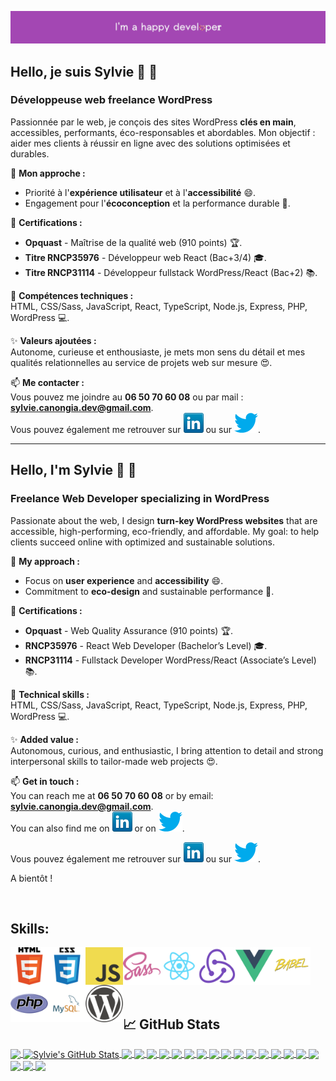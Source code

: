 [![Cover](https://github.com/SylvieCanongia/SylvieCanongia/blob/main/images/banner-sylvie-canongia.png)](https://www.madevfreelance.fr)

## Hello, je suis Sylvie :wave: :woman:

### Développeuse web freelance WordPress

Passionnée par le web, je conçois des sites WordPress **clés en main**, accessibles, performants, éco-responsables et abordables. Mon objectif : aider mes clients à réussir en ligne avec des solutions optimisées et durables.

🌱 **Mon approche :**  
- Priorité à l'**expérience utilisateur** et à l'**accessibilité** :smile:.
- Engagement pour l'**écoconception** et la performance durable :green_heart:.

📜 **Certifications :**  
- **Opquast** - Maîtrise de la qualité web (910 points) :trophy:.
- **Titre RNCP35976** - Développeur web React (Bac+3/4) :mortar_board:.
- **Titre RNCP31114** - Développeur fullstack WordPress/React (Bac+2) :books:.

🔧 **Compétences techniques :**  
HTML, CSS/Sass, JavaScript, React, TypeScript, Node.js, Express, PHP, WordPress :computer:.

✨ **Valeurs ajoutées :**  
Autonome, curieuse et enthousiaste, je mets mon sens du détail et mes qualités relationnelles au service de projets web sur mesure :heart_eyes:.

📫 **Me contacter :**  
Vous pouvez me joindre au **06 50 70 60 08** ou par mail : **sylvie.canongia.dev@gmail.com**.  
Vous pouvez également me retrouver sur [![LinkedIn][1.1]][1] ou sur [![Twitter][2.2]][2].

---

## Hello, I'm Sylvie :wave: :woman:

### Freelance Web Developer specializing in WordPress

Passionate about the web, I design **turn-key WordPress websites** that are accessible, high-performing, eco-friendly, and affordable. My goal: to help clients succeed online with optimized and sustainable solutions.

🌱 **My approach :**  
- Focus on **user experience** and **accessibility** :smile:.
- Commitment to **eco-design** and sustainable performance :green_heart:.

📜 **Certifications :**  
- **Opquast** - Web Quality Assurance (910 points) :trophy:.
- **RNCP35976** - React Web Developer (Bachelor’s Level) :mortar_board:.
- **RNCP31114** - Fullstack Developer WordPress/React (Associate’s Level) :books:.

🔧 **Technical skills :**  
HTML, CSS/Sass, JavaScript, React, TypeScript, Node.js, Express, PHP, WordPress :computer:.

✨ **Added value :**  
Autonomous, curious, and enthusiastic, I bring attention to detail and strong interpersonal skills to tailor-made web projects :heart_eyes:.

📫 **Get in touch :**  
You can reach me at **06 50 70 60 08** or by email: **sylvie.canongia.dev@gmail.com**.  
You can also find me on [![LinkedIn][1.1]][1] or on [![Twitter][2.2]][2].

Vous pouvez également me retrouver sur [![LinkedIn][1.1]][1] ou sur [![Twitter][2.2]][2].

<!-- Icons -->

[1.1]: https://github.com/SylvieCanongia/SylvieCanongia/blob/main/images/linkedin.png (LinkedIn icon)
[2.2]: https://github.com/SylvieCanongia/SylvieCanongia/blob/main/images/twitter.png (twitter icon)

<!-- Links to your social media accounts -->

[1]: https://www.linkedin.com/in/sylvie-canongia/
[2]: https://twitter.com/CanongiaS

A bientôt !

&nbsp;

## Skills:

<img align = "left" alt = "HTML" width = "60px" src = "https://raw.githubusercontent.com/github/explore/80688e429a7d4ef2fca1e82350fe8e3517d3494d/topics/html/html.png" />
<img align = "left" alt = "css" width = "60px" src = "https://raw.githubusercontent.com/github/explore/80688e429a7d4ef2fca1e82350fe8e3517d3494d/topics/css/css.png" />
<img align = "left" alt = "JavaScript" width = "60px" src = "https://raw.githubusercontent.com/github/explore/80688e429a7d4ef2fca1e82350fe8e3517d3494d/topics/javascript/javascript.png" />
<img align = "left" alt = "Sass" width = "60px" src = "https://raw.githubusercontent.com/github/explore/80688e429a7d4ef2fca1e82350fe8e3517d3494d/topics/sass/sass.png" />
<img align = "left" alt = "React JS " width = "60px" src = "https://raw.githubusercontent.com/github/explore/80688e429a7d4ef2fca1e82350fe8e3517d3494d/topics/react/react.png" />
<img align = "left" alt = "Redux" width = "60px" src = "https://raw.githubusercontent.com/github/explore/80688e429a7d4ef2fca1e82350fe8e3517d3494d/topics/redux/redux.png" />
<img align = "left" alt = "Vue Js " width = "60px" src = "https://raw.githubusercontent.com/github/explore/80688e429a7d4ef2fca1e82350fe8e3517d3494d/topics/vue/vue.png" />
<img align = "left" alt = "Babel " width = "60px" src = "https://raw.githubusercontent.com/github/explore/cb39e2385dfcec8a661d01bfacff6b1e33bbaa9d/topics/babel/babel.png" />
<img align = "left" alt = "PHP" width = "60px" src = "https://raw.githubusercontent.com/github/explore/ccc16358ac4530c6a69b1b80c7223cd2744dea83/topics/php/php.png" />
<img align = "left" alt = "MySQL" width = "60px" src = "https://raw.githubusercontent.com/github/explore/80688e429a7d4ef2fca1e82350fe8e3517d3494d/topics/mysql/mysql.png" />
<img align = "left" alt = "Wordpress " width = "60px" src = "https://raw.githubusercontent.com/github/explore/80688e429a7d4ef2fca1e82350fe8e3517d3494d/topics/wordpress/wordpress.png" />


&nbsp;

&nbsp;

&nbsp;

## &#x1f4c8; GitHub Stats

<a href="https://github.com/SylvieCanongia/SylvieCanongia">
  <img align="center" src="https://github-readme-stats.vercel.app/api/top-langs/?username=SylvieCanongia&langs_count=8&title_color=ffffff&text_color=c9cacc&icon_color=2bbc8a&bg_color=1d1f21" />
</a>
<a href="https://github.com/SylvieCanongia/SylvieCanongia">
  <img align="center" src="https://github-readme-stats.vercel.app/api?username=SylvieCanongia&show_icons=true&line_height=27&count_private=true&title_color=ffffff&text_color=c9cacc&icon_color=2bbc8a&bg_color=1d1f21" alt="Sylvie's GitHub Stats" />
</a>

<a href="https://github.com/SylvieCanongia/chadamour">
  <img align="center" src="https://github-readme-stats.vercel.app/api/pin/?username=SylvieCanongia&repo=chadamour&show_icons=true&title_color=ffffff&text_color=c9cacc&icon_color=2bbc8a&bg_color=1d1f21" />
</a>
<a href="https://github.com/SylvieCanongia/p14-hrnet">
  <img align="center" src="https://github-readme-stats.vercel.app/api/pin/?username=SylvieCanongia&repo=p14-hrnet&show_icons=true&title_color=ffffff&text_color=c9cacc&icon_color=2bbc8a&bg_color=1d1f21" />
</a>
<a href="https://github.com/SylvieCanongia/hrnet-modal-component">
  <img align="center" src="https://github-readme-stats.vercel.app/api/pin/?username=SylvieCanongia&repo=hrnet-modal-component&show_icons=true&title_color=ffffff&text_color=c9cacc&icon_color=2bbc8a&bg_color=1d1f21" />
</a>
<a href="https://github.com/SylvieCanongia/kasa">
  <img align="center" src="https://github-readme-stats.vercel.app/api/pin/?username=SylvieCanongia&repo=kasa&show_icons=true&title_color=ffffff&text_color=c9cacc&icon_color=2bbc8a&bg_color=1d1f21" />
</a>
<a href="https://github.com/SylvieCanongia/bank-front-end">
  <img align="center" src="https://github-readme-stats.vercel.app/api/pin/?username=SylvieCanongia&repo=bank-front-end&show_icons=true&title_color=ffffff&text_color=c9cacc&icon_color=2bbc8a&bg_color=1d1f21" />
</a>
<a href="https://github.com/SylvieCanongia/sportsee">
  <img align="center" src="https://github-readme-stats.vercel.app/api/pin/?username=SylvieCanongia&repo=sportsee&show_icons=true&title_color=ffffff&text_color=c9cacc&icon_color=2bbc8a&bg_color=1d1f21" />
</a>
<a href="https://github.com/SylvieCanongia/SylvieCanongia_7_02022022">
  <img align="center" src="https://github-readme-stats.vercel.app/api/pin/?username=SylvieCanongia&repo=SylvieCanongia_7_02022022&show_icons=true&title_color=ffffff&text_color=c9cacc&icon_color=2bbc8a&bg_color=1d1f21" />
</a>
<a href="https://github.com/SylvieCanongia/SylvieCanongia_6_1012021">
  <img align="center" src="https://github-readme-stats.vercel.app/api/pin/?username=SylvieCanongia&repo=SylvieCanongia_6_1012021&show_icons=true&title_color=ffffff&text_color=c9cacc&icon_color=2bbc8a&bg_color=1d1f21" />
</a>
<a href="https://github.com/SylvieCanongia/GameOn-website-FR">
  <img align="center" src="https://github-readme-stats.vercel.app/api/pin/?username=SylvieCanongia&repo=GameOn-website-FR&show_icons=true&title_color=ffffff&text_color=c9cacc&icon_color=2bbc8a&bg_color=1d1f21" />
</a>
<a href="https://github.com/SylvieCanongia/SylvieCanongia_3_28092021">
  <img align="center" src="https://github-readme-stats.vercel.app/api/pin/?username=SylvieCanongia&repo=SylvieCanongia_3_28092021&show_icons=true&title_color=ffffff&text_color=c9cacc&icon_color=2bbc8a&bg_color=1d1f21" />
</a>
<a href="https://github.com/SylvieCanongia/SylvieCanongia_2_06092021">
  <img align="center" src="https://github-readme-stats.vercel.app/api/pin/?username=SylvieCanongia&repo=SylvieCanongia_2_06092021&show_icons=true&title_color=ffffff&text_color=c9cacc&icon_color=2bbc8a&bg_color=1d1f21" />
</a>
<a href="https://github.com/SylvieCanongia/REACT-REDUX-chat">
  <img align="center" src="https://github-readme-stats.vercel.app/api/pin/?username=SylvieCanongia&repo=REACT-REDUX-chat&show_icons=true&title_color=ffffff&text_color=c9cacc&icon_color=2bbc8a&bg_color=1d1f21" />
</a>
<a href="https://github.com/SylvieCanongia/REACT-REDUX-random-gradient-generator">
  <img align="center" src="https://github-readme-stats.vercel.app/api/pin/?username=SylvieCanongia&repo=REACT-REDUX-random-gradient-generator&show_icons=true&title_color=ffffff&text_color=c9cacc&icon_color=2bbc8a&bg_color=1d1f21" />
</a>
<a href="https://github.com/SylvieCanongia/React-JS-github-repos-search-directory">
  <img align="center" src="https://github-readme-stats.vercel.app/api/pin/?username=SylvieCanongia&repo=React-JS-github-repos-search-directory&show_icons=true&title_color=ffffff&text_color=c9cacc&icon_color=2bbc8a&bg_color=1d1f21" />
</a>
<a href="https://github.com/SylvieCanongia/React-JS-blog-du-tac-au-tech">
  <img align="center" src="https://github-readme-stats.vercel.app/api/pin/?username=SylvieCanongia&repo=React-JS-blog-du-tac-au-tech&show_icons=true&title_color=ffffff&text_color=c9cacc&icon_color=2bbc8a&bg_color=1d1f21" />
</a>
<a href="https://github.com/SylvieCanongia/React-JS-Currency-converter">
  <img align="center" src="https://github-readme-stats.vercel.app/api/pin/?username=SylvieCanongia&repo=React-JS-Currency-converter&show_icons=true&title_color=ffffff&text_color=c9cacc&icon_color=2bbc8a&bg_color=1d1f21" />
</a>
<a href="https://github.com/SylvieCanongia/REACT-JS-Recette-gateau-chocolat">
  <img align="center" src="https://github-readme-stats.vercel.app/api/pin/?username=SylvieCanongia&repo=REACT-JS-Recette-gateau-chocolat&show_icons=true&title_color=ffffff&text_color=c9cacc&icon_color=2bbc8a&bg_color=1d1f21" />
</a>
<a href="https://github.com/SylvieCanongia/React-JS-todo-list-v2">
  <img align="center" src="https://github-readme-stats.vercel.app/api/pin/?username=SylvieCanongia&repo=React-JS-todo-list-v2&show_icons=true&title_color=ffffff&text_color=c9cacc&icon_color=2bbc8a&bg_color=1d1f21" />
</a>
<a href="https://github.com/SylvieCanongia/React-JS-to-do-list">
  <img align="center" src="https://github-readme-stats.vercel.app/api/pin/?username=SylvieCanongia&repo=React-JS-to-do-list&show_icons=true&title_color=ffffff&text_color=c9cacc&icon_color=2bbc8a&bg_color=1d1f21" />
</a>
<!-- <a href="https://github.com/SylvieCanongia/portfolio">
  <img align="center" src="https://github-readme-stats.vercel.app/api/pin/?username=SylvieCanongia&repo=portfolio&show_icons=true&title_color=ffffff&text_color=c9cacc&icon_color=2bbc8a&bg_color=1d1f21" />
</a> -->
<!--<a href="https://github.com/SylvieCanongia/huckleberry">
  <img align="center" src="https://github-readme-stats.vercel.app/api/pin/?username=SylvieCanongia&repo=huckleberry&show_icons=true&title_color=ffffff&text_color=c9cacc&icon_color=2bbc8a&bg_color=1d1f21" />
</a> -->
<!-- <a href="https://github.com/SylvieCanongia/JS-compteur-de-clics">
  <img align="center" src="https://github-readme-stats.vercel.app/api/pin/?username=SylvieCanongia&repo=JS-compteur-de-clics&show_icons=true&title_color=ffffff&text_color=c9cacc&icon_color=2bbc8a&bg_color=1d1f21" />
</a> -->
<!-- [![Anurag's GitHub stats](https://github-readme-stats.vercel.app/api?username=SylvieCanongia)](https://github.com/anuraghazra/github-readme-stats) -->
<!-- Resources -->
<!-- GitHub Stats: https://github.com/anuraghazra/github-readme-stats -->
<!-- Awesome GitHub Profile README: https://github.com/abhisheknaiidu/awesome-github-profile-readme -->
